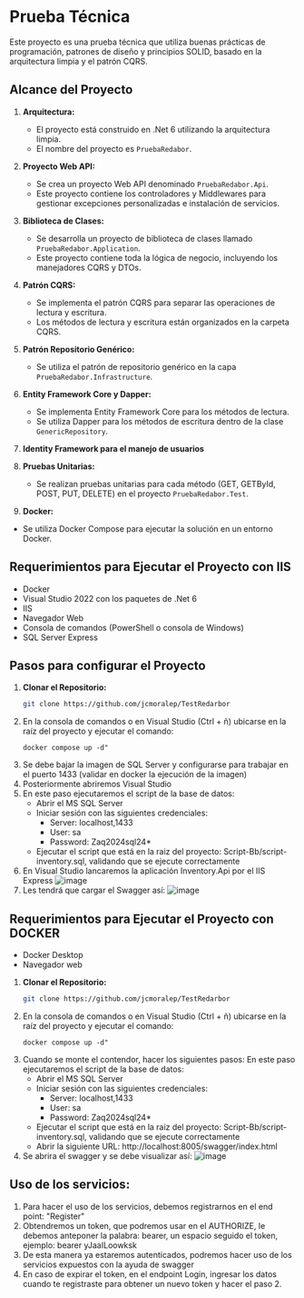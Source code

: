 # Prueba Técnica

Este proyecto es una prueba técnica que utiliza buenas prácticas de programación, patrones de diseño y principios SOLID, basado en la arquitectura limpia y el patrón CQRS.

## Alcance del Proyecto

1. **Arquitectura:**
   - El proyecto está construido en .Net 6 utilizando la arquitectura limpia.
   - El nombre del proyecto es `PruebaRedabor`.

2. **Proyecto Web API:**
   - Se crea un proyecto Web API denominado `PruebaRedabor.Api`.
   - Este proyecto contiene los controladores y Middlewares para gestionar excepciones personalizadas e instalación de servicios.

3. **Biblioteca de Clases:**
   - Se desarrolla un proyecto de biblioteca de clases llamado `PruebaRedabor.Application`.
   - Este proyecto contiene toda la lógica de negocio, incluyendo los manejadores CQRS y DTOs.

4. **Patrón CQRS:**
   - Se implementa el patrón CQRS para separar las operaciones de lectura y escritura.
   - Los métodos de lectura y escritura están organizados en la carpeta CQRS.

5. **Patrón Repositorio Genérico:**
   - Se utiliza el patrón de repositorio genérico en la capa `PruebaRedabor.Infrastructure`.

6. **Entity Framework Core y Dapper:**
   - Se implementa Entity Framework Core para los métodos de lectura.
   - Se utiliza Dapper para los métodos de escritura dentro de la clase `GenericRepository`.

7. **Identity Framework para el manejo de usuarios**

9. **Pruebas Unitarias:**
   - Se realizan pruebas unitarias para cada método (GET, GETById, POST, PUT, DELETE) en el proyecto `PruebaRedabor.Test`.

10. **Docker:**
   - Se utiliza Docker Compose para ejecutar la solución en un entorno Docker.

## Requerimientos para Ejecutar el Proyecto con IIS

- Docker
- Visual Studio 2022 con los paquetes de .Net 6
- IIS
- Navegador Web
- Consola de comandos (PowerShell o consola de Windows)
- SQL Server Express

## Pasos para configurar el Proyecto

1. **Clonar el Repositorio:**
   ```bash
   git clone https://github.com/jcmoralep/TestRedarbor
2) En la consola de comandos o en Visual Studio (Ctrl + ñ) ubicarse en la raíz del proyecto y ejecutar el comando: 
   ```bash"
   docker compose up -d"
3) Se debe bajar la imagen de SQL Server y configurarse para trabajar en el puerto 1433 (validar en docker la ejecución de la imagen)
4) Posteriormente abriremos Visual Studio
5) En este paso ejecutaremos el script de la base de datos:
   - Abrir el MS SQL Server
   - Iniciar sesión con las siguientes credenciales:
      - Server: localhost,1433
      - User: sa
      - Password: Zaq2024sql24*
   - Ejecutar el script que está en la raiz del proyecto: Script-Bb/script-inventory.sql, validando que se ejecute correctamente
7) En Visual Studio lancaremos la aplicación Inventory.Api por el IIS Express
   ![image](https://github.com/jcmoralep/TestRedarbor/assets/152304974/c12ce24f-6f21-446a-905b-cf1c51dedb4f)
8) Les tendrá que cargar el Swagger así: 
   ![image](https://github.com/jcmoralep/TestRedarbor/assets/152304974/ab7f1246-d9e0-4042-82fb-631fad4fe494)


## Requerimientos para Ejecutar el Proyecto con DOCKER

- Docker Desktop
- Navegador web

1. **Clonar el Repositorio:**
   ```bash
   git clone https://github.com/jcmoralep/TestRedarbor
2) En la consola de comandos o en Visual Studio (Ctrl + ñ) ubicarse en la raíz del proyecto y ejecutar el comando: 
   ```bash"
   docker compose up -d"
3) Cuando se monte el contendor, hacer los siguientes pasos:
   En este paso ejecutaremos el script de la base de datos:
   - Abrir el MS SQL Server
   - Iniciar sesión con las siguientes credenciales:
      - Server: localhost,1433
      - User: sa
      - Password: Zaq2024sql24*
   - Ejecutar el script que está en la raiz del proyecto: Script-Bb/script-inventory.sql, validando que se ejecute correctamente
   - Abrir la siguiente URL: http://localhost:8005/swagger/index.html 
5) Se abrira el swagger y se debe visualizar así:
   ![image](https://github.com/jcmoralep/TestRedarbor/assets/152304974/ab7f1246-d9e0-4042-82fb-631fad4fe494)

## Uso de los servicios: 
1) Para hacer el uso de los servicios, debemos registrarnos en el end point: "Register"
2) Obtendremos un token, que podremos usar en el AUTHORIZE, le debemos anteponer la palabra: bearer, un espacio seguido el token, ejemplo: bearer yJaaILoowksk
3) De esta manera ya estaremos autenticados, podremos hacer uso de los servicios expuestos con la ayuda de swagger
4) En caso de expirar el token, en el endpoint Login, ingresar los datos cuando te registraste para obtener un nuevo token y hacer el paso 2.
